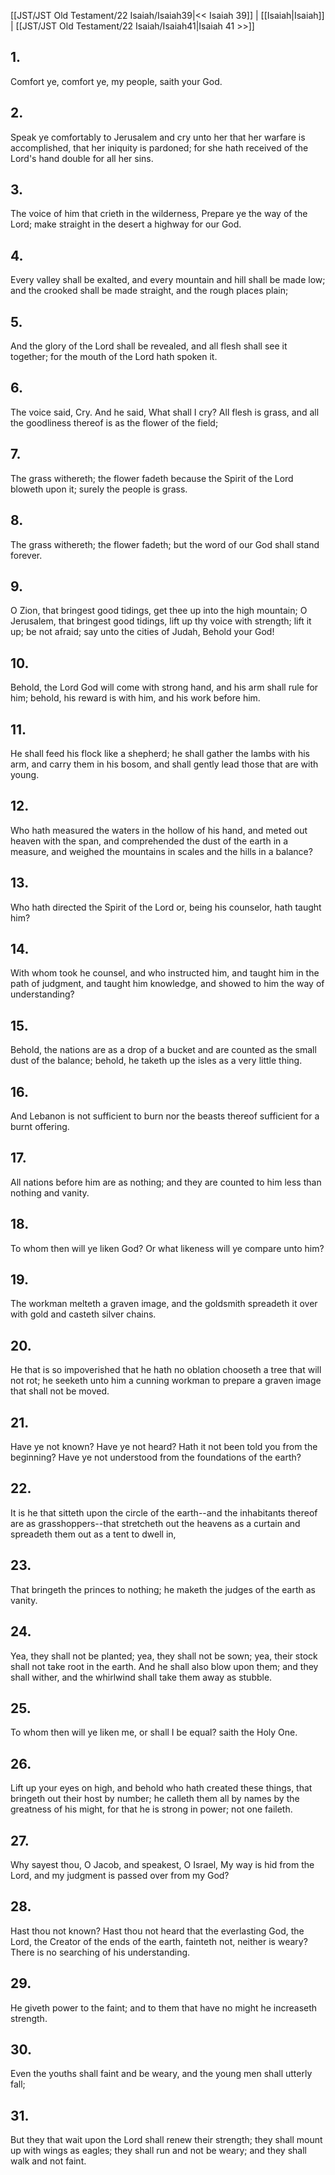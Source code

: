 [[JST/JST Old Testament/22 Isaiah/Isaiah39|<< Isaiah 39]] | [[Isaiah|Isaiah]] | [[JST/JST Old Testament/22 Isaiah/Isaiah41|Isaiah 41 >>]]
## 1.
Comfort ye, comfort ye, my people, saith your God.
## 2.
Speak ye comfortably to Jerusalem and cry unto her that her warfare is accomplished, that her iniquity is pardoned; for she hath received of the Lord\'s hand double for all her sins.
## 3.
The voice of him that crieth in the wilderness, Prepare ye the way of the Lord; make straight in the desert a highway for our God.
## 4.
Every valley shall be exalted, and every mountain and hill shall be made low; and the crooked shall be made straight, and the rough places plain;
## 5.
And the glory of the Lord shall be revealed, and all flesh shall see it together; for the mouth of the Lord hath spoken it.
## 6.
The voice said, Cry. And he said, What shall I cry? All flesh is grass, and all the goodliness thereof is as the flower of the field;
## 7.
The grass withereth; the flower fadeth because the Spirit of the Lord bloweth upon it; surely the people is grass.
## 8.
The grass withereth; the flower fadeth; but the word of our God shall stand forever.
## 9.
O Zion, that bringest good tidings, get thee up into the high mountain; O Jerusalem, that bringest good tidings, lift up thy voice with strength; lift it up; be not afraid; say unto the cities of Judah, Behold your God!
## 10.
Behold, the Lord God will come with strong hand, and his arm shall rule for him; behold, his reward is with him, and his work before him.
## 11.
He shall feed his flock like a shepherd; he shall gather the lambs with his arm, and carry them in his bosom, and shall gently lead those that are with young.
## 12.
Who hath measured the waters in the hollow of his hand, and meted out heaven with the span, and comprehended the dust of the earth in a measure, and weighed the mountains in scales and the hills in a balance?
## 13.
Who hath directed the Spirit of the Lord or, being his counselor, hath taught him?
## 14.
With whom took he counsel, and who instructed him, and taught him in the path of judgment, and taught him knowledge, and showed to him the way of understanding?
## 15.
Behold, the nations are as a drop of a bucket and are counted as the small dust of the balance; behold, he taketh up the isles as a very little thing.
## 16.
And Lebanon is not sufficient to burn nor the beasts thereof sufficient for a burnt offering.
## 17.
All nations before him are as nothing; and they are counted to him less than nothing and vanity.
## 18.
To whom then will ye liken God? Or what likeness will ye compare unto him?
## 19.
The workman melteth a graven image, and the goldsmith spreadeth it over with gold and casteth silver chains.
## 20.
He that is so impoverished that he hath no oblation chooseth a tree that will not rot; he seeketh unto him a cunning workman to prepare a graven image that shall not be moved.
## 21.
Have ye not known? Have ye not heard? Hath it not been told you from the beginning? Have ye not understood from the foundations of the earth?
## 22.
It is he that sitteth upon the circle of the earth\--and the inhabitants thereof are as grasshoppers\--that stretcheth out the heavens as a curtain and spreadeth them out as a tent to dwell in,
## 23.
That bringeth the princes to nothing; he maketh the judges of the earth as vanity.
## 24.
Yea, they shall not be planted; yea, they shall not be sown; yea, their stock shall not take root in the earth. And he shall also blow upon them; and they shall wither, and the whirlwind shall take them away as stubble.
## 25.
To whom then will ye liken me, or shall I be equal? saith the Holy One.
## 26.
Lift up your eyes on high, and behold who hath created these things, that bringeth out their host by number; he calleth them all by names by the greatness of his might, for that he is strong in power; not one faileth.
## 27.
Why sayest thou, O Jacob, and speakest, O Israel, My way is hid from the Lord, and my judgment is passed over from my God?
## 28.
Hast thou not known? Hast thou not heard that the everlasting God, the Lord, the Creator of the ends of the earth, fainteth not, neither is weary? There is no searching of his understanding.
## 29.
He giveth power to the faint; and to them that have no might he increaseth strength.
## 30.
Even the youths shall faint and be weary, and the young men shall utterly fall;
## 31.
But they that wait upon the Lord shall renew their strength; they shall mount up with wings as eagles; they shall run and not be weary; and they shall walk and not faint.

